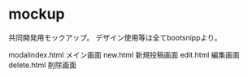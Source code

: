 # mockup

共同開発用モックアップ。
デザイン使用等は全てbootsnippより。

modalindex.html メイン画面
new.html 新規投稿画面
edit.html 編集画面
delete.html 削除画面
